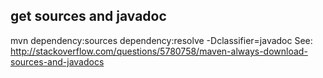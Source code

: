 ## get sources and javadoc

mvn dependency:sources dependency:resolve -Dclassifier=javadoc
See: http://stackoverflow.com/questions/5780758/maven-always-download-sources-and-javadocs



